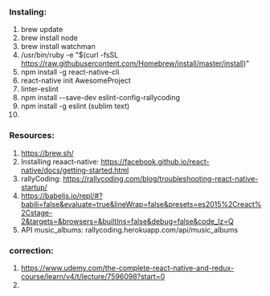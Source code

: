 ### Instaling:

1. brew update
2. brew install node
3. brew install watchman
4. /usr/bin/ruby -e "$(curl -fsSL https://raw.githubusercontent.com/Homebrew/install/master/install)"
5. npm install -g react-native-cli
6. react-native init AwesomeProject
7. linter-eslint
8. npm install --save-dev eslint-config-rallycoding
9. npm install -g eslint (sublim text)
10. 


### Resources:

1. https://brew.sh/
2. Installing reaact-native: https://facebook.github.io/react-native/docs/getting-started.html
3. rallyCoding: https://rallycoding.com/blog/troubleshooting-react-native-startup/
4. https://babeljs.io/repl/#?babili=false&evaluate=true&lineWrap=false&presets=es2015%2Creact%2Cstage-2&targets=&browsers=&builtIns=false&debug=false&code_lz=Q
5. API music_albums: rallycoding.herokuapp.com/api/music_albums

### correction:

1. https://www.udemy.com/the-complete-react-native-and-redux-course/learn/v4/t/lecture/7596098?start=0
2. 